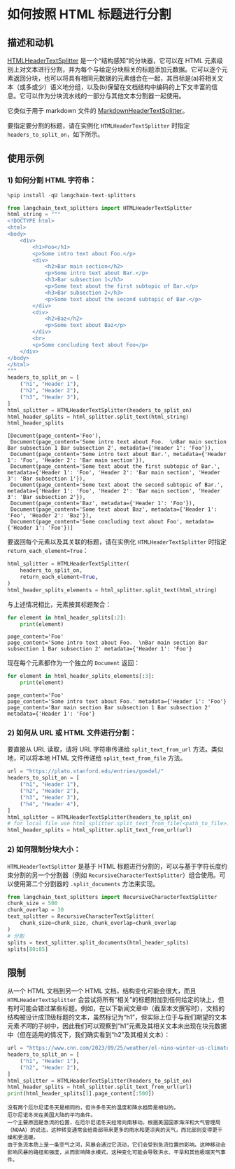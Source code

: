 # 如何按照 HTML 标题进行分割

## 描述和动机

[HTMLHeaderTextSplitter](https://api.python.langchain.com/en/latest/html/langchain_text_splitters.html.HTMLHeaderTextSplitter.html) 是一个“结构感知”的分块器，它可以在 HTML 元素级别上对文本进行分割，并为每个与给定分块相关的标题添加元数据。它可以逐个元素返回分块，也可以将具有相同元数据的元素组合在一起，其目标是(a)将相关文本（或多或少）语义地分组，以及(b)保留在文档结构中编码的上下文丰富的信息。它可以作为分块流水线的一部分与其他文本分割器一起使用。

它类似于用于 markdown 文件的 [MarkdownHeaderTextSplitter](/docs/how_to/markdown_header_metadata_splitter)。

要指定要分割的标题，请在实例化 `HTMLHeaderTextSplitter` 时指定 `headers_to_split_on`，如下所示。

## 使用示例

### 1) 如何分割 HTML 字符串：

```python
%pip install -qU langchain-text-splitters
```

```python
from langchain_text_splitters import HTMLHeaderTextSplitter
html_string = """
<!DOCTYPE html>
<html>
<body>
    <div>
        <h1>Foo</h1>
        <p>Some intro text about Foo.</p>
        <div>
            <h2>Bar main section</h2>
            <p>Some intro text about Bar.</p>
            <h3>Bar subsection 1</h3>
            <p>Some text about the first subtopic of Bar.</p>
            <h3>Bar subsection 2</h3>
            <p>Some text about the second subtopic of Bar.</p>
        </div>
        <div>
            <h2>Baz</h2>
            <p>Some text about Baz</p>
        </div>
        <br>
        <p>Some concluding text about Foo</p>
    </div>
</body>
</html>
"""
headers_to_split_on = [
    ("h1", "Header 1"),
    ("h2", "Header 2"),
    ("h3", "Header 3"),
]
html_splitter = HTMLHeaderTextSplitter(headers_to_split_on)
html_header_splits = html_splitter.split_text(html_string)
html_header_splits
```

```output
[Document(page_content='Foo'),
 Document(page_content='Some intro text about Foo.  \nBar main section Bar subsection 1 Bar subsection 2', metadata={'Header 1': 'Foo'}),
 Document(page_content='Some intro text about Bar.', metadata={'Header 1': 'Foo', 'Header 2': 'Bar main section'}),
 Document(page_content='Some text about the first subtopic of Bar.', metadata={'Header 1': 'Foo', 'Header 2': 'Bar main section', 'Header 3': 'Bar subsection 1'}),
 Document(page_content='Some text about the second subtopic of Bar.', metadata={'Header 1': 'Foo', 'Header 2': 'Bar main section', 'Header 3': 'Bar subsection 2'}),
 Document(page_content='Baz', metadata={'Header 1': 'Foo'}),
 Document(page_content='Some text about Baz', metadata={'Header 1': 'Foo', 'Header 2': 'Baz'}),
 Document(page_content='Some concluding text about Foo', metadata={'Header 1': 'Foo'})]
```

要返回每个元素以及其关联的标题，请在实例化 `HTMLHeaderTextSplitter` 时指定 `return_each_element=True`：

```python
html_splitter = HTMLHeaderTextSplitter(
    headers_to_split_on,
    return_each_element=True,
)
html_header_splits_elements = html_splitter.split_text(html_string)
```

与上述情况相比，元素按其标题聚合：

```python
for element in html_header_splits[:2]:
    print(element)
```

```output
page_content='Foo'
page_content='Some intro text about Foo.  \nBar main section Bar subsection 1 Bar subsection 2' metadata={'Header 1': 'Foo'}
```

现在每个元素都作为一个独立的 `Document` 返回：

```python
for element in html_header_splits_elements[:3]:
    print(element)
```

```output
page_content='Foo'
page_content='Some intro text about Foo.' metadata={'Header 1': 'Foo'}
page_content='Bar main section Bar subsection 1 Bar subsection 2' metadata={'Header 1': 'Foo'}
```

### 2) 如何从 URL 或 HTML 文件进行分割：

要直接从 URL 读取，请将 URL 字符串传递给 `split_text_from_url` 方法。类似地，可以将本地 HTML 文件传递给 `split_text_from_file` 方法。

```python
url = "https://plato.stanford.edu/entries/goedel/"
headers_to_split_on = [
    ("h1", "Header 1"),
    ("h2", "Header 2"),
    ("h3", "Header 3"),
    ("h4", "Header 4"),
]
html_splitter = HTMLHeaderTextSplitter(headers_to_split_on)
# for local file use html_splitter.split_text_from_file(<path_to_file>)
html_header_splits = html_splitter.split_text_from_url(url)
```

### 2) 如何限制分块大小：

`HTMLHeaderTextSplitter` 是基于 HTML 标题进行分割的，可以与基于字符长度约束分割的另一个分割器（例如 `RecursiveCharacterTextSplitter`）组合使用。可以使用第二个分割器的 `.split_documents` 方法来实现。

```python
from langchain_text_splitters import RecursiveCharacterTextSplitter
chunk_size = 500
chunk_overlap = 30
text_splitter = RecursiveCharacterTextSplitter(
    chunk_size=chunk_size, chunk_overlap=chunk_overlap
)
# 分割
splits = text_splitter.split_documents(html_header_splits)
splits[80:85]
```

## 限制

从一个 HTML 文档到另一个 HTML 文档，结构变化可能会很大，而且 `HTMLHeaderTextSplitter` 会尝试将所有“相关”的标题附加到任何给定的块上，但有时可能会错过某些标题。例如，在以下新闻文章中（截至本文撰写时），文档的结构被设计成顶级标题的文本，虽然标记为“h1”，但实际上位于与我们期望的文本元素*不同*的子树中，因此我们可以观察到“h1”元素及其相关文本未出现在块元数据中（但在适用的情况下，我们确实看到“h2”及其相关文本）：

```python
url = "https://www.cnn.com/2023/09/25/weather/el-nino-winter-us-climate/index.html"
headers_to_split_on = [
    ("h1", "Header 1"),
    ("h2", "Header 2"),
]
html_splitter = HTMLHeaderTextSplitter(headers_to_split_on)
html_header_splits = html_splitter.split_text_from_url(url)
print(html_header_splits[1].page_content[:500])
```

```output
没有两个厄尔尼诺冬天是相同的，但许多冬天的温度和降水趋势是相似的。
厄尔尼诺冬天在美国大陆的平均条件。
一个主要原因是急流的位置，在厄尔尼诺冬天经常向南移动。根据美国国家海洋和大气管理局（NOAA）的说法，这种转变通常会给南部带来更多的雨水和更凉爽的天气，而北部则变得更干燥和更温暖。
由于急流本质上是一条空气之河，风暴会通过它流动，它们会受到急流位置的影响。这种移动会影响风暴的路径和强度，从而影响降水模式。这种变化可能会导致洪水、干旱和其他极端天气事件。
```